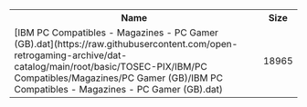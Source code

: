 <table>
<tr><th>Name</th><th>Size</th></tr>
<tr><td>[IBM PC Compatibles - Magazines - PC Gamer (GB).dat](https://raw.githubusercontent.com/open-retrogaming-archive/dat-catalog/main/root/basic/TOSEC-PIX/IBM/PC Compatibles/Magazines/PC Gamer (GB)/IBM PC Compatibles - Magazines - PC Gamer (GB).dat)</td><td>18965</td></tr>
</table>
